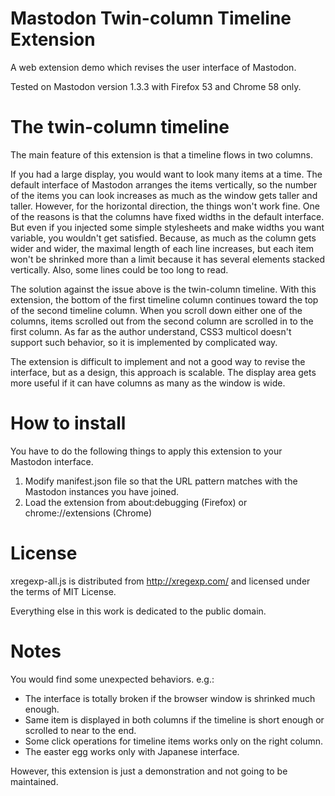 # Mastodon Twin-column Timeline Extension
A web extension demo which revises the user interface of Mastodon.

Tested on Mastodon version 1.3.3 with Firefox 53 and Chrome 58 only.

# The twin-column timeline
The main feature of this extension is that a timeline flows in two columns.

If you had a large display, you would want to look many items at a time. The default interface of Mastodon arranges the items vertically, so the number of the items you can look increases as much as the window gets taller and taller. However, for the horizontal direction, the things won't work fine. One of the reasons is that the columns have fixed widths in the default interface. But even if you injected some simple stylesheets and make widths you want variable, you wouldn't get satisfied. Because, as much as the column gets wider and wider, the maximal length of each line increases, but each item won't be shrinked more than a limit because it has several elements stacked vertically. Also, some lines could be too long to read.

The solution against the issue above is the twin-column timeline. With this extension, the bottom of the first timeline column continues toward the top of the second timeline column. When you scroll down either one of the columns, items scrolled out from the second column are scrolled in to the first column. As far as the author understand, CSS3 multicol doesn't support such behavior, so it is implemented by complicated way.

The extension is difficult to implement and not a good way to revise the interface, but as a design, this approach is scalable. The display area gets more useful if it can have columns as many as the window is wide.

# How to install
You have to do the following things to apply this extension to your Mastodon interface.

1. Modify manifest.json file so that the URL pattern matches with the Mastodon instances you have joined.
1. Load the extension from about:debugging (Firefox) or chrome://extensions (Chrome)

# License
xregexp-all.js is distributed from http://xregexp.com/ and licensed under the terms of MIT License.

Everything else in this work is dedicated to the public domain.

# Notes
You would find some unexpected behaviors. e.g.:

- The interface is totally broken if the browser window is shrinked much enough.
- Same item is displayed in both columns if the timeline is short enough or scrolled to near to the end.
- Some click operations for timeline items works only on the right column.
- The easter egg works only with Japanese interface.

However, this extension is just a demonstration and not going to be maintained.
